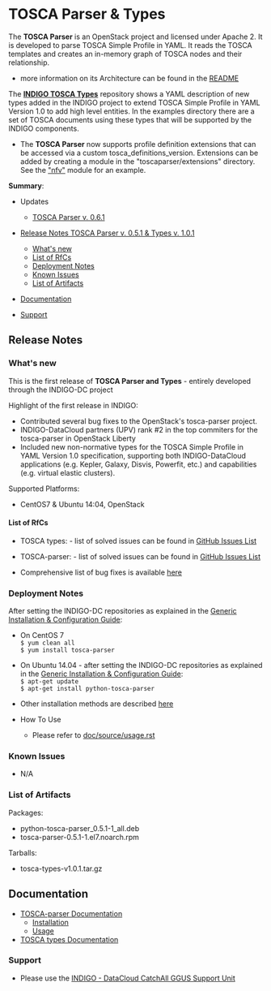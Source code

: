 # TOSCA Parser & Types

The **TOSCA Parser** is an OpenStack project and licensed under Apache 2. It is developed to parse TOSCA Simple Profile in YAML. It reads the TOSCA templates and creates an in-memory graph of TOSCA nodes and their relationship.
* more information on its Architecture can be found in the [README](https://github.com/openstack/tosca-parser/blob/master/README.rst)

The **[INDIGO TOSCA Types](https://github.com/indigo-dc/tosca-types/tree/v1.0.1)** repository  shows a YAML description of new types added in the INDIGO project to extend TOSCA Simple Profile in YAML Version 1.0 to add high level entities. In the examples directory there are a set of TOSCA documents using these types that will be supported by the INDIGO components.

* The **TOSCA Parser** now supports profile definition extensions that can be accessed via a custom tosca_definitions_version. Extensions can be added by creating a module in the "toscaparser/extensions" directory. See the ["nfv"](https://github.com/indigo-dc/tosca-parser/tree/0.5.1/toscaparser/extensions/nfv) module for an example.

**Summary**:
* Updates
  * [TOSCA Parser v. 0.6.1](https://indigo-dc.gitbooks.io/indigo-datacloud-releases/content/indigo1/second_update_of_indigo-1.html#tp)
  
* [Release Notes TOSCA Parser v. 0.5.1 & Types v. 1.0.1](#id1)
  * [What's new](#id2)
  * [List of RfCs](#id3)
  * [Deployment Notes](#id4)
  * [Known Issues](#id5)
  * [List of Artifacts](#id7)
* [Documentation](#id6)
* [Support](#id8)


<a id="id1"></a>
## Release Notes

<a id="id2"></a>
### What's new

This is the first release of **TOSCA Parser and Types** - entirely developed through the INDIGO-DC project

Highlight of the first release in INDIGO:
* Contributed several bug fixes to the OpenStack's tosca-parser project.
* INDIGO-DataCloud partners (UPV) rank #2 in the top commiters for the tosca-parser in OpenStack Liberty
* Included new non-normative types for the TOSCA Simple Profile in YAML Version 1.0 specification, supporting both INDIGO-DataCloud applications (e.g. Kepler, Galaxy, Disvis, Powerfit, etc.) and capabilities (e.g. virtual elastic clusters).

Supported Platforms:
* CentOS7 & Ubuntu 14:04, OpenStack

<a id="id3"></a>
#### List of RfCs 

* TOSCA types: - list of solved issues can be found in [GitHub Issues List](https://github.com/indigo-dc/tosca-types/issues?q=is%3Aissue+is%3Aclosed)
* TOSCA-parser: - list of solved issues can be found in [GitHub Issues List](https://github.com/indigo-dc/tosca-types/issues?q=is%3Aissue+is%3Aclosed)

* Comprehensive list of bug fixes is available [here](http://stackalytics.com/?release=mitaka&module=tosca-parser&metric=commits&company=upv)

<a id="id4"></a>
### Deployment Notes

After setting the INDIGO-DC repositories as explained in the [Generic Installation & Configuration Guide](generic_installation_and_configuration_guide_1.md):
* On CentOS 7 <br>
  ```$ yum clean all``` <br>
  ```$ yum install tosca-parser```

* On Ubuntu 14.04 - after setting the INDIGO-DC repositories as explained in the [Generic Installation & Configuration Guide](generic_installation_and_configuration_guide_1.md):<br>
  ```$ apt-get update```<br>
  ```$ apt-get install python-tosca-parser```

 
* Other installation methods are described [here](https://github.com/indigo-dc/tosca-parser/blob/master/doc/source/installation.rst)
* How To Use
  * Please refer to [doc/source/usage.rst](https://github.com/openstack/tosca-parser/blob/master/doc/source/usage.rst)

<a id="id5"></a>
### Known Issues

* N/A

<a id="id7"></a>
### List of Artifacts

Packages:
* python-tosca-parser_0.5.1-1_all.deb
* tosca-parser-0.5.1-1.el7.noarch.rpm

Tarballs:
* tosca-types-v1.0.1.tar.gz

<a id="id6"></a>
## Documentation

* [TOSCA-parser Documentation](https://github.com/indigo-dc/tosca-parser/blob/master/README.rst)
  * [Installation](https://github.com/indigo-dc/tosca-parser/blob/0.5.1/doc/source/installation.rst)
  * [Usage](https://github.com/indigo-dc/tosca-parser/blob/0.5.1/doc/source/usage.rst)
* [TOSCA types Documentation](https://github.com/indigo-dc/tosca-types/blob/master/README.md)

<a id="id8"></a>
### Support

* Please use the [INDIGO - DataCloud CatchAll GGUS Support Unit](https://wiki.egi.eu/wiki/GGUS:INDIGO_DataCloud_Catch-all_FAQ)
